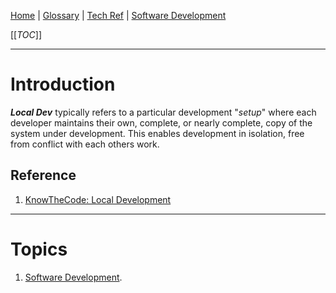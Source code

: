 [Home](/Slalom-LLC/Slalom-Consulting) | [Glossary](/Glossary) | [Tech Ref](/Tech-Ref) | [Software Development](/Tech-Ref/Software-Development)

[[_TOC_]]

---
# Introduction
***Local Dev*** typically refers to a particular development "_setup_" where each developer maintains their own, complete, or nearly complete, copy of the system under development. This enables development in isolation, free from conflict with each others work.

## Reference
1. [KnowTheCode: Local Development](https://knowthecode.io/labs/local-development-environment-setup-windows)

---
# Topics
1. [Software Development](/Tech-Ref/Software-Development).

